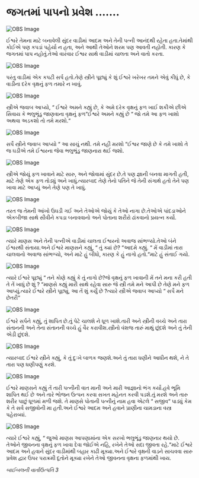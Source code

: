 # જગતમાં પાપનો પ્રવેશ .......

![OBS Image](https://cdn.door43.org/obs/jpg/360px/obs-en-02-01.jpg)

ઈશ્વરે તેમના માટે બનાવેલી સુંદર વાડીમાં આદમ અને તેની પત્ની આનંદથી રહેતા હતા.તેમાંથી કોઈએ પણ કપડાં પહેર્યા ન હતા, અને આથી તેઓને શરમ પણ આવતી નહોતી. કારણ કે જગતમાં પાપ નહોતું.તેઓ વારંવાર ઈશ્વર સાથે વાડીમાં ચાલતા અને વાતો કરતા.

![OBS Image](https://cdn.door43.org/obs/jpg/360px/obs-en-02-02.jpg)

પરંતુ વાડીમાં એક કપટી સર્પ હતો.તેણે સ્ત્રીને પૂછ્યું કે શું ઈશ્વરે ખરેખર તમને એવું કીધું છે, કે વાડીના દરેક વૃક્ષનું ફળ તમારે ન ખાવું.

![OBS Image](https://cdn.door43.org/obs/jpg/360px/obs-en-02-03.jpg)

સ્ત્રીએ જવાબ આપ્યો, “ ઈશ્વરે અમને કહ્યું છે, કે અમે દરેક વૃક્ષનું ફળ ખાઈ શકીએ છીએ સિવાય કે ભલુભૂંડુ જાણવાના વૃક્ષનું ફળ“ઈશ્વરે અમને કહ્યું છે “ જો તમે આ ફળ ખાશો અથવા અડકશો તો તમે મરશો.“

![OBS Image](https://cdn.door43.org/obs/jpg/360px/obs-en-02-04.jpg)

સર્પે સ્ત્રીને જવાબ આપ્યો “ આ સાચું નથી. તમે નહી મરશો  “ઈશ્વર જાણે છે કે તમે ખાશો તે જ ઘડીએ તમે ઈશ્વરના જેવા ભલુભૂંડુ જાણનારા થઈ જશો.

![OBS Image](https://cdn.door43.org/obs/jpg/360px/obs-en-02-05.jpg)

સ્ત્રીએ જોયું ફળ ખાવાને માટે સારુ, અને જોવામાં સુંદર છે.તે પણ જ્ઞાની બનવા માગતી હતી, માટે તેણે એક ફળ તોડ્યું અને ખાધું.ત્યારબાદ તેણે તેનો પતિને જે તેની સંગાથે હતો તેને પણ ખાવા માટે આપ્યું અને તેણે પણ તે ખાધું.

![OBS Image](https://cdn.door43.org/obs/jpg/360px/obs-en-02-06.jpg)

તરત જ તેમની આંખો ઉઘડી ગઈ અને તેઓએ જોયું કે તેઓ નાગા છે.તેઓએ પાંદડાઓને એકબીજા સાથે સીવીને કપડા બનાવવાનો અને પોતાના શરીરો ઢાંકવાનો પ્રયત્ન કર્યો.

![OBS Image](https://cdn.door43.org/obs/jpg/360px/obs-en-02-07.jpg)

ત્યારે માણસ અને તેની પત્નીએ વાડીમાં ચાલતા ઈશ્વરનો અવાજ સાંભળ્યો.તેઓ બંને ઈશ્વરથી સંતાયા.અને ઈશ્વરે માણસને કહ્યું, “ તું ક્યાં છે? “આદમે કહ્યું. “ મેં વાડીમાં તારા ચાલવાનો અવાજ સાંભળ્યો, અને માટે હું બીધો, કારણ કે હું નાગો હતો.“માટે હું સંતાઈ ગયો.

![OBS Image](https://cdn.door43.org/obs/jpg/360px/obs-en-02-08.jpg)

ત્યારે ઈશ્વરે પૂછ્યું “ તને કોણે કહ્યું કે તું નાગો છે?જે વૃક્ષનું ફળ ખાવાની મેં તને મના કરી હતી તે તેં ખાધું છે શું ? “માણસે કહ્યું મારી સાથે રહેવા સારુ જે સ્ત્રી તમે મને આપી છે તેણે મને ફળ આપ્યું.ત્યારે ઈશ્વરે સ્ત્રીને પૂછ્યું, આ તેં શું કર્યું છે ?ત્યારે સ્ત્રીએ જવાબ આપ્યો “ સર્પે મને છેતરી“

![OBS Image](https://cdn.door43.org/obs/jpg/360px/obs-en-02-09.jpg)

ઈશ્વરે સર્પને કહ્યું, તું શાપિત છે.તું પેટે ચાલશે ને ધૂળ ખાશે.તારી અને સ્ત્રીની વચ્ચે અને તારા સંતાનની અને તેના સંતાનની વચ્ચે હું વૈર કરાવીશ.સ્ત્રીનો વંશજ તારું માથું છૂંદશે અને તું તેની એડી છુંદશે.

![OBS Image](https://cdn.door43.org/obs/jpg/360px/obs-en-02-10.jpg)

ત્યારબાદ ઈશ્વરે સ્ત્રીને કહ્યું,  કે તું દુઃખે બાળક જણશે.અને તું તારા ધણીને આધીન થશે, ને તે તારા પણ ધણીપણું કરશે.

![OBS Image](https://cdn.door43.org/obs/jpg/360px/obs-en-02-11.jpg)

ઈશ્વરે માણસને કહ્યું તેં તારી પત્નીની વાત માની અને મારી આજ્ઞાનો ભંગ કર્યો.હવે ભૂમિ શાપિત થઈ છે અને તારે ભોજન ઉત્પન કરવા સખત મહેનત કરવી પડશે.તું મરશે અને તારુ શરીર પાછું ધૂળમાં મળી જશે. તે માણસે પોતાની પત્નીનું નામ હવા એટલે “ સજીવ“ પાડ્યું કેમ કે તે સર્વ સજીવોની મા હતી.અને ઈશ્વરે આદમ અને હવાને પ્રાણીના ચામડાના વસ્ત્ર પહેરાવ્યાં.

![OBS Image](https://cdn.door43.org/obs/jpg/360px/obs-en-02-12.jpg)

ત્યારે ઈશ્વરે કહ્યું, “ જુઓ માણસ આપણામાંના એક સરખો ભલુભૂંડુ જાણનાર થયો છે. તેઓને જીવનના વૃક્ષનું ફળ ખાવા દેવા જોઈએ નહિ, રખેને તેઓ સદા જીવતા રહે.“માટે ઈશ્વરે આદમ અને હવાને સુંદર વાડીમાંથી બહાર કાઢી મૂક્યા.અને ઈશ્વરે વૃક્ષની વાડને સાચવવા સારુ પ્રવેશ દ્વાર ઉપર પરાક્રમી દૂતોને મૂક્યા રખેને તેઓ જીવનના વૃક્ષના ફળમાંથી ખાય.

_બાઈબલની વાર્તાઉત્પતિ 3_
